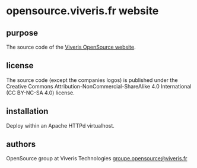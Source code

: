 opensource.viveris.fr website
=============================

purpose
-------

The source code of the [Viveris OpenSource website](http://opensource.viveris.fr/).

license
-------

The source code (except the companies logos) is published under the Creative
Commons Attribution-NonCommercial-ShareAlike 4.0 International (CC BY-NC-SA
4.0) license.

installation
------------

Deploy within an Apache HTTPd virtualhost.

authors
-------

OpenSource group at Viveris Technologies <groupe.opensource@viveris.fr>

